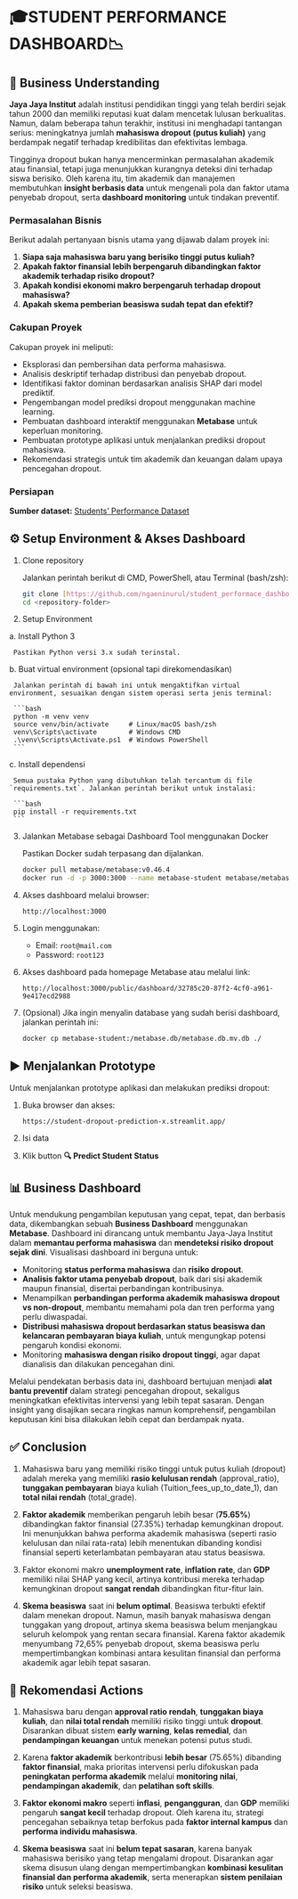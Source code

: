 # 🎓STUDENT PERFORMANCE DASHBOARD📉

## 🏫 Business Understanding

**Jaya Jaya Institut** adalah institusi pendidikan tinggi yang telah berdiri sejak tahun 2000 dan memiliki reputasi kuat dalam mencetak lulusan berkualitas. Namun, dalam beberapa tahun terakhir, institusi ini menghadapi tantangan serius: meningkatnya jumlah **mahasiswa dropout (putus kuliah)** yang berdampak negatif terhadap kredibilitas dan efektivitas lembaga.

Tingginya dropout bukan hanya mencerminkan permasalahan akademik atau finansial, tetapi juga menunjukkan kurangnya deteksi dini terhadap siswa berisiko. Oleh karena itu, tim akademik dan manajemen membutuhkan **insight berbasis data** untuk mengenali pola dan faktor utama penyebab dropout, serta **dashboard monitoring** untuk tindakan preventif.

### Permasalahan Bisnis

Berikut adalah pertanyaan bisnis utama yang dijawab dalam proyek ini:

1. **Siapa saja mahasiswa baru yang berisiko tinggi putus kuliah?**
2. **Apakah faktor finansial lebih berpengaruh dibandingkan faktor akademik terhadap risiko dropout?**
3. **Apakah kondisi ekonomi makro berpengaruh terhadap dropout mahasiswa?**
4. **Apakah skema pemberian beasiswa sudah tepat dan efektif?**

### Cakupan Proyek

Cakupan proyek ini meliputi:

- Eksplorasi dan pembersihan data performa mahasiswa.
- Analisis deskriptif terhadap distribusi dan penyebab dropout.
- Identifikasi faktor dominan berdasarkan analisis SHAP dari model prediktif.
- Pengembangan model prediksi dropout menggunakan machine learning.
- Pembuatan dashboard interaktif menggunakan **Metabase** untuk keperluan monitoring.
- Pembuatan prototype aplikasi untuk menjalankan prediksi dropout mahasiswa.
- Rekomendasi strategis untuk tim akademik dan keuangan dalam upaya pencegahan dropout.

### Persiapan

   **Sumber dataset:** [Students’ Performance Dataset](https://github.com/dicodingacademy/dicoding_dataset/blob/main/students_performance/README.md)

## ⚙️ Setup Environment & Akses Dashboard

1. Clone repository 

   Jalankan perintah berikut di CMD, PowerShell, atau Terminal (bash/zsh):

   ```bash
   git clone [https://github.com/ngaeninurul/student_performace_dashboard.git](https://github.com/ngaeninurul/student_performace_dashboard.git)
   cd <repository-folder>
   ```

3. Setup Environment

  a. Install Python 3  
     
     Pastikan Python versi 3.x sudah terinstal.
  
  b. Buat virtual environment (opsional tapi direkomendasikan)
     
     Jalankan perintah di bawah ini untuk mengaktifkan virtual environment, sesuaikan dengan sistem operasi serta jenis terminal: 
     
     ```bash
     python -m venv venv
     source venv/bin/activate     # Linux/macOS bash/zsh
     venv\Scripts\activate        # Windows CMD
     .\venv\Scripts\Activate.ps1  # Windows PowerShell
     ```
  
  c. Install dependensi
  
     Semua pustaka Python yang dibutuhkan telah tercantum di file `requirements.txt`. Jalankan perintah berikut untuk instalasi:
  
     ```bash
     pip install -r requirements.txt
     ```

3. Jalankan Metabase sebagai Dashboard Tool menggunakan Docker

   Pastikan Docker sudah terpasang dan dijalankan.

   ```bash
   docker pull metabase/metabase:v0.46.4
   docker run -d -p 3000:3000 --name metabase-student metabase/metabase
   ```

5. Akses dashboard melalui browser:

   ```
   http://localhost:3000
   ```

6. Login menggunakan:
   
   - Email: `root@mail.com`  
   - Password: `root123`  

7. Akses dashboard pada homepage Metabase atau melalui link:
   ```
   http://localhost:3000/public/dashboard/32785c20-87f2-4cf0-a961-9e417ecd2988
   ```

8. (Opsional) Jika ingin menyalin database yang sudah berisi dashboard, jalankan perintah ini:

   ```bash
   docker cp metabase-student:/metabase.db/metabase.db.mv.db ./
   ```

## ▶️ Menjalankan Prototype

   Untuk menjalankan prototype aplikasi dan melakukan prediksi dropout:

1. Buka browser dan akses:
   ```
   https://student-dropout-prediction-x.streamlit.app/
   ```

2. Isi data

3. Klik button **🔍 Predict Student Status**

## 📊 Business Dashboard

Untuk mendukung pengambilan keputusan yang cepat, tepat, dan berbasis data, dikembangkan sebuah **Business Dashboard** menggunakan **Metabase**. Dashboard ini dirancang untuk membantu Jaya-Jaya Institut dalam **memantau performa mahasiswa** dan **mendeteksi risiko dropout sejak dini**. Visualisasi dashboard ini berguna untuk:

- Monitoring **status performa mahasiswa** dan **risiko dropout**.
- **Analisis faktor utama penyebab dropout**, baik dari sisi akademik maupun finansial, disertai perbandingan kontribusinya.
- Menampilkan **perbandingan performa akademik mahasiswa dropout vs non-dropout**, membantu memahami pola dan tren performa yang perlu diwaspadai.
- **Distribusi mahasiswa dropout berdasarkan status beasiswa dan kelancaran pembayaran biaya kuliah**, untuk mengungkap potensi pengaruh kondisi ekonomi.
- Monitoring **mahasiswa dengan risiko dropout tinggi**, agar dapat dianalisis dan dilakukan pencegahan dini.

Melalui pendekatan berbasis data ini, dashboard bertujuan menjadi **alat bantu preventif** dalam strategi pencegahan dropout, sekaligus meningkatkan efektivitas intervensi yang lebih tepat sasaran. Dengan insight yang disajikan secara ringkas namun komprehensif, pengambilan keputusan kini bisa dilakukan lebih cepat dan berdampak nyata.

## ✅ Conclusion

1. Mahasiswa baru yang memiliki risiko tinggi untuk putus kuliah (dropout) adalah mereka yang memiliki **rasio kelulusan rendah** (approval_ratio), **tunggakan pembayaran** biaya kuliah (Tuition_fees_up_to_date_1), dan **total nilai rendah** (total_grade).

2. **Faktor akademik** memberikan pengaruh lebih besar (**75.65%**) dibandingkan faktor finansial (27.35%) terhadap kemungkinan dropout. Ini menunjukkan bahwa performa akademik mahasiswa (seperti rasio kelulusan dan nilai rata-rata) lebih menentukan dibanding kondisi finansial seperti keterlambatan pembayaran atau status beasiswa.

3. Faktor ekonomi makro **unemployment rate**, **inflation rate**, dan **GDP** memiliki nilai SHAP yang kecil, artinya kontribusi mereka terhadap kemungkinan dropout **sangat rendah** dibandingkan fitur-fitur lain.

4. **Skema beasiswa** saat ini **belum optimal**. Beasiswa terbukti efektif dalam menekan dropout. Namun, masih banyak mahasiswa dengan tunggakan yang dropout, artinya skema beasiswa belum menjangkau seluruh kelompok yang rentan secara finansial. Karena faktor akademik menyumbang 72,65% penyebab dropout, skema beasiswa perlu mempertimbangkan kombinasi antara kesulitan finansial dan performa akademik agar lebih tepat sasaran.

## 🎯 Rekomendasi Actions

1. Mahasiswa baru dengan **approval ratio rendah**, **tunggakan biaya kuliah**, dan **nilai total rendah** memiliki risiko tinggi untuk **dropout**. Disarankan dibuat sistem **early warning**, **kelas remedial**, dan **pendampingan keuangan** untuk menekan potensi putus studi.

2. Karena **faktor akademik** berkontribusi **lebih besar** (75.65%) dibanding **faktor finansial**, maka prioritas intervensi perlu difokuskan pada **peningkatan performa akademik** melalui **monitoring nilai**, **pendampingan akademik**, dan **pelatihan soft skills**.

3. **Faktor ekonomi makro** seperti **inflasi**, **pengangguran**, dan **GDP** memiliki pengaruh **sangat kecil** terhadap dropout. Oleh karena itu, strategi pencegahan sebaiknya tetap berfokus pada **faktor internal kampus** dan **performa individu mahasiswa**.

4. **Skema beasiswa** saat ini **belum tepat sasaran**, karena banyak mahasiswa berisiko yang tetap mengalami dropout. Disarankan agar skema disusun ulang dengan mempertimbangkan **kombinasi kesulitan finansial dan performa akademik**, serta menerapkan **sistem penilaian risiko** untuk seleksi beasiswa.
